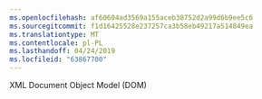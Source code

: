 ```yaml
---
ms.openlocfilehash: af60604ad3569a155aceb38752d2a99d6b9ee5c6
ms.sourcegitcommit: f1d16425528e237257ca3b58eb49217a514849ea
ms.translationtype: MT
ms.contentlocale: pl-PL
ms.lasthandoff: 04/24/2019
ms.locfileid: "63867700"
---
```

XML Document Object Model (DOM)